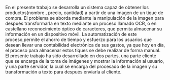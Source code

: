 En el presente trabajo se desarrolla un sistema capaz de obtener los productos(nombre , precio, cantidad) a partir de una imagen de un tique de compra. El problema se aborda mediante la manipulación de la imagen para después transformarla en texto mediante un proceso llamado OCR, o en castellano reconocimiento óptico de caracteres, que permita almacenar su información en un dispositivo móvil. La automatización de este proceso,permite el ahorro de tiempo y esfuerzo para los usuarios que desean llevar una contabilidad electrónica de sus gastos, ya que hoy en día, el proceso para almacenar estos tiques se debe realizar de forma manual.
El presente trabajo ha sido desarrollado en dos partes, una parte cliente que se encarga de la toma de imágenes y mostrar la información al usuario, y una parte servidor, la cual se encarga del procesado de la imagen y su transformación a texto para después enviarla al cliente.
